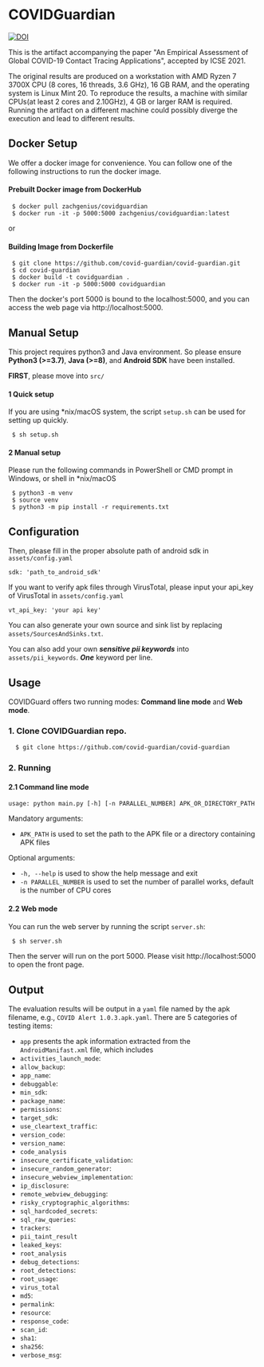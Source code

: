 # COVIDGuardian
[![DOI](https://zenodo.org/badge/323030673.svg)](https://zenodo.org/badge/latestdoi/323030673)

This is the artifact accompanying the paper "An Empirical Assessment of Global COVID-19 Contact Tracing Applications", accepted by ICSE 2021.

The original results are produced on a workstation with AMD Ryzen 7 3700X CPU (8 cores, 16 threads, 3.6 GHz), 16 GB RAM, and the operating system is Linux Mint 20. To reproduce the results, a machine with similar CPUs(at least 2 cores and 2.10GHz), 4 GB or larger RAM is required. Running the artifact on a different machine could possibly diverge the execution and lead to different results.   

## Docker Setup
We offer a docker image for convenience. You can follow one of the following instructions to run the docker image.

#### Prebuilt Docker image from DockerHub
```shell
 $ docker pull zachgenius/covidguardian
 $ docker run -it -p 5000:5000 zachgenius/covidguardian:latest
```

or
#### Building Image from Dockerfile
```shell
 $ git clone https://github.com/covid-guardian/covid-guardian.git
 $ cd covid-guardian
 $ docker build -t covidguardian .
 $ docker run -it -p 5000:5000 covidguardian
```

Then the docker's port 5000 is bound to the localhost:5000, and you can access the web page via http://localhost:5000.

## Manual Setup
This project requires python3 and Java environment. 
So please ensure **Python3 (>=3.7)**, **Java (>=8)**, and **Android SDK** have been installed.

__FIRST__, please move into ```src/```

#### 1 Quick setup
If you are using *nix/macOS system, the script ```setup.sh``` can be used for setting up quickly.
```shell
 $ sh setup.sh
```

#### 2 Manual setup
Please run the following commands in PowerShell or CMD prompt in Windows, or shell in *nix/macOS
```shell
 $ python3 -m venv
 $ source venv
 $ python3 -m pip install -r requirements.txt
```

## Configuration
Then, please fill in the proper absolute path of android sdk in ```assets/config.yaml``` 
```text
sdk: 'path_to_android_sdk'
```

If you want to verify apk files through VirusTotal, please input your api_key of VirusTotal in ```assets/config.yaml```
```text
vt_api_key: 'your api key'
```

You can also generate your own source and sink list by replacing ```assets/SourcesAndSinks.txt```.

You can also add your own _**sensitive pii keywords**_ into ```assets/pii_keywords```. _**One**_ keyword per line.

## Usage
COVIDGuard offers two running modes: __Command line mode__ and __Web mode__.

### 1. Clone COVIDGuardian repo.
```bash
  $ git clone https://github.com/covid-guardian/covid-guardian 
```
### 2. Running
#### 2.1 Command line mode
 
```
usage: python main.py [-h] [-n PARALLEL_NUMBER] APK_OR_DIRECTORY_PATH

```
Mandatory arguments:
* `APK_PATH` is used to set the path to the APK file or a directory containing APK files

Optional arguments:
* `-h, --help` is used to show the help message and exit
* `-n PARALLEL_NUMBER` is used to set the number of parallel works, default is the number of CPU cores

#### 2.2 Web mode
You can run the web server by running the script ```server.sh```:
```bash
 $ sh server.sh
```

Then the server will run on the port 5000. Please visit http://localhost:5000 to open the front page.

## Output
The evaluation results will be output in a `yaml` file named by the apk filename, e.g., `COVID Alert 1.0.3.apk.yaml`. There are 5 categories of testing items:
* `app` presents the apk information extracted from the `AndroidManifast.xml` file, which includes
 * `activities_launch_mode`:
 * `allow_backup`:
 * `app_name`:
 * `debuggable`:
 * `min_sdk`:
 * `package_name`:
 * `permissions`:
 * `target_sdk`:
 * `use_cleartext_traffic`:
 * `version_code`:
 * `version_name`:
* `code_analysis`
 * `insecure_certificate_validation`:
 * `insecure_random_generator`:
 * `insecure_webview_implementation`:
 * `ip_disclosure`:
 * `remote_webview_debugging`:
 * `risky_cryptographic_algorithms`:
 * `sql_hardcoded_secrets`:
 * `sql_raw_queries`:
 * `trackers`:
* `pii_taint_result`
 * `leaked_keys`:
* `root_analysis`
 * `debug_detections`:
 * `root_detections`:
 * `root_usage`: 
* `virus_total`
 * `md5`:
 * `permalink`:
 * `resource`:
 * `response_code`:
 * `scan_id`:
 * `sha1`:
 * `sha256`:
 * `verbose_msg`: 
